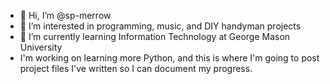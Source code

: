 - 👋 Hi, I’m @sp-merrow
- 👀 I’m interested in programming, music, and DIY handyman projects
- 🌱 I’m currently learning Information Technology at George Mason University
- I'm working on learning more Python, and this is where I'm going to post project files I've written so I can document my progress.


<!---
sp-merrow/sp-merrow is a ✨ special ✨ repository because its `README.md` (this file) appears on your GitHub profile.
You can click the Preview link to take a look at your changes.
--->
